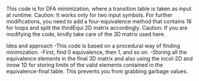 This code is for DFA minimization, where a transition table is taken as input at runtime.
Caution: It works only for two input symbols. For further modifications, you need to add a four-equivalence method that contains 16 for loops and split the thirdEqui 2D matrix accordingly.
Caution: If you are modifying the code, kindly take care of the 3D matrix used here.

Idea and approach
 -This code is based on a procedural way of finding minimization.
 -First, find 0 equivalence, then 1, and so on.
 -Storing all the equivalence elements in the final 3D matrix and also using the incol-2D and inrow 1D for storing limits of the valid elements contained in the equivalence-final table. This prevents you from grabbing garbage values.
